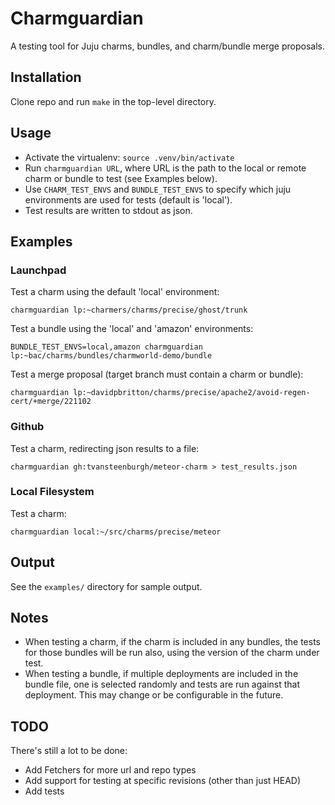 # Charmguardian

A testing tool for Juju charms, bundles, and charm/bundle merge proposals.

## Installation

Clone repo and run `make` in the top-level directory.

## Usage

* Activate the virtualenv: `source .venv/bin/activate`
* Run `charmguardian URL`, where URL is the path to the local or remote
  charm or bundle to test (see Examples below).
* Use `CHARM_TEST_ENVS` and `BUNDLE_TEST_ENVS` to specify which juju
  environments are used for tests (default is 'local').
* Test results are written to stdout as json.

## Examples

### Launchpad

Test a charm using the default 'local' environment:

    charmguardian lp:~charmers/charms/precise/ghost/trunk

Test a bundle using the 'local' and 'amazon' environments:

    BUNDLE_TEST_ENVS=local,amazon charmguardian lp:~bac/charms/bundles/charmworld-demo/bundle

Test a merge proposal (target branch must contain a charm or bundle):

    charmguardian lp:~davidpbritton/charms/precise/apache2/avoid-regen-cert/+merge/221102

### Github

Test a charm, redirecting json results to a file:

    charmguardian gh:tvansteenburgh/meteor-charm > test_results.json

### Local Filesystem

Test a charm:

    charmguardian local:~/src/charms/precise/meteor

## Output

See the `examples/` directory for sample output.

## Notes

* When testing a charm, if the charm is included in any bundles, the
  tests for those bundles will be run also, using the version of the
  charm under test.
* When testing a bundle, if multiple deployments are included in the
  bundle file, one is selected randomly and tests are run against that
  deployment. This may change or be configurable in the future.

## TODO

There's still a lot to be done:

* Add Fetchers for more url and repo types
* Add support for testing at specific revisions (other than just HEAD)
* Add tests
